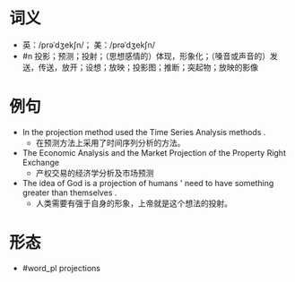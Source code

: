 # 词义
- 英：/prəˈdʒekʃn/； 美：/prəˈdʒekʃn/
- #n 投影；预测；投射；（思想感情的）体现，形象化；（嗓音或声音的）发送，传送，放开；设想；放映；投影图；推断；突起物；放映的影像
# 例句
- In the projection method used the Time Series Analysis methods .
	- 在预测方法上采用了时间序列分析的方法。
- The Economic Analysis and the Market Projection of the Property Right Exchange
	- 产权交易的经济学分析及市场预测
- The idea of God is a projection of humans ' need to have something greater than themselves .
	- 人类需要有强于自身的形象，上帝就是这个想法的投射。
# 形态
- #word_pl projections
